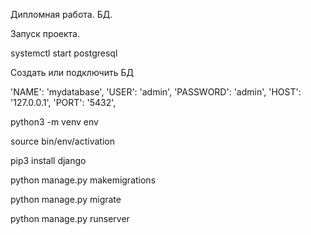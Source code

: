 Дипломная работа. БД.

Запуск проекта.

systemctl start postgresql

Создать или подключить БД

'NAME': 'mydatabase', 'USER': 'admin', 'PASSWORD': 'admin', 'HOST': '127.0.0.1', 'PORT': '5432',

python3 -m venv env

source bin/env/activation

pip3 install django

python manage.py makemigrations

python manage.py migrate

python manage.py runserver
